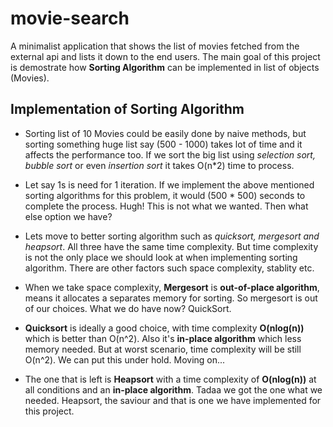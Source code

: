 # movie-search
A minimalist application that shows the list of movies fetched from the external api and lists it down to the end users.
The main goal of this project is demostrate how **Sorting Algorithm** can be implemented in list of objects (Movies).

## Implementation of Sorting Algorithm

* Sorting list of 10 Movies could be easily done by naive methods, but sorting something huge list say (500 - 1000) takes lot
of time and it affects the performance too. If we sort the big list using *selection sort, bubble sort* or even *insertion sort*
it takes O(n*2) time to process. 

* Let say 1s is need for 1 iteration. If we implement the above mentioned sorting algorithms for this problem, it would (500 * 500)
seconds to complete the process. Hugh! This is not what we wanted. Then what else option we have?

* Lets move to better sorting algorithm such as *quicksort, mergesort and heapsort*. All three have the same time complexity.
But time complexity is not the only place we should look
at when implementing sorting algorithm. There are other factors such space complexity, stablity etc.

* When we take space complexity, **Mergesort** is **out-of-place algorithm**, means it allocates a separates memory for sorting.
So mergesort is out of our choices. What we do have now? QuickSort.

* **Quicksort** is ideally a good choice, with time complexity **O(nlog(n))** which is better than O(n^2). Also it's **in-place
algorithm** which less memory needed. But at worst scenario, time complexity will be still O(n^2). We can put this under hold.
Moving on...

* The one that is left is **Heapsort** with a time complexity of **O(nlog(n))** at all conditions and an **in-place algorithm**.
Tadaa we got the one what we needed. Heapsort, the saviour and that is one we have implemented for this project.
